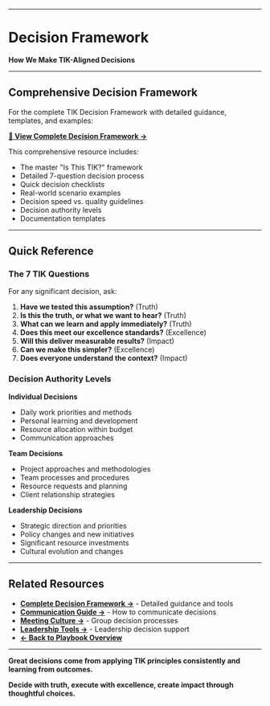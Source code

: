 
---

# Decision Framework

**How We Make TIK-Aligned Decisions**

---

## Comprehensive Decision Framework

For the complete TIK Decision Framework with detailed guidance, templates, and examples:

**[📖 View Complete Decision Framework →](/Operating-Principles/Tools/Decision-Framework.md)**

This comprehensive resource includes:
- The master "Is This TIK?" framework
- Detailed 7-question decision process
- Quick decision checklists
- Real-world scenario examples
- Decision speed vs. quality guidelines
- Decision authority levels
- Documentation templates

---

## Quick Reference

### The 7 TIK Questions
For any significant decision, ask:

1. **Have we tested this assumption?** (Truth)
2. **Is this the truth, or what we want to hear?** (Truth)
3. **What can we learn and apply immediately?** (Truth)
4. **Does this meet our excellence standards?** (Excellence)
5. **Will this deliver measurable results?** (Impact)
6. **Can we make this simpler?** (Excellence)
7. **Does everyone understand the context?** (Impact)

### Decision Authority Levels

**Individual Decisions**
- Daily work priorities and methods
- Personal learning and development
- Resource allocation within budget
- Communication approaches

**Team Decisions**
- Project approaches and methodologies
- Team processes and procedures
- Resource requests and planning
- Client relationship strategies

**Leadership Decisions**
- Strategic direction and priorities
- Policy changes and new initiatives
- Significant resource investments
- Cultural evolution and changes

---

## Related Resources

- **[Complete Decision Framework →](/Operating-Principles/Tools/Decision-Framework.md)** - Detailed guidance and tools
- **[Communication Guide →](docs/Klysera/Playbook/Communication-Guide.md)** - How to communicate decisions
- **[Meeting Culture →](docs/Klysera/Playbook/Meeting-Culture.md)** - Group decision processes
- **[Leadership Tools →](/Leadership/Leadership-Tools.md)** - Leadership decision support
- **[← Back to Playbook Overview](docs/Klysera/Playbook/Overview.md)**

---

**Great decisions come from applying TIK principles consistently and learning from outcomes.**

**Decide with truth, execute with excellence, create impact through thoughtful choices.**